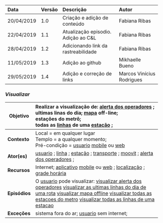 |Data|Versão|Descrição|Autor|
|:---|:---|:---|:---|
|20/04/2019|1.0|Criação e adição de conteúdo|Fabiana Ribas|
|22/04/2019|1.1|Atualização episodio. Adição ao C&L|Fabiana Ribas|
|28/04/2019|1.2|Adicionando link da rastreabilidade|Fabiana Ribas|
|11/05/2019|1.3|Adição ao github|Mikhaelle Bueno|
|29/05/2019|1.4|Adição e correção de links |Marcos Vinícius Rodrigues|


### ***<a name="Visualizar">Visualizar</a>***

|**Objetivo**|Realizar a visualização de: [alerta dos operadores](https://github.com/Andre-Eduardo/2019.1-Requisitos-Moovit/wiki/L02---alerta-dos-operadores) ;<br>ultimas linas do dia; [mapa](https://github.com/Andre-Eduardo/2019.1-Requisitos-Moovit/wiki/L18---mapa) off-line;<br>estações do metrô;<br>todas as [linhas](https://github.com/Andre-Eduardo/2019.1-Requisitos-Moovit/wiki/L30---linhas) de uma [estação](https://github.com/Andre-Eduardo/2019.1-Requisitos-Moovit/wiki/L18---esta%C3%A7%C3%A3o) ; |
|--|:--|
|**Contexto**|Local = em qualquer lugar<br>Templo = a qualquer momento;<br>Pré-condição = [usuario](https://github.com/Andre-Eduardo/2019.1-Requisitos-Moovit/wiki/L65-Usu%C3%A1rio) [mobile](https://github.com/Andre-Eduardo/2019.1-Requisitos-Moovit/wiki/L03---aplica%C3%A7ao-mobile) ou [web](https://github.com/Andre-Eduardo/2019.1-Requisitos-Moovit/wiki/L04--Aplica%C3%A7%C3%A3o-Web) |
|**Ator(es)**|[usuario](https://github.com/Andre-Eduardo/2019.1-Requisitos-Moovit/wiki/L65-Usu%C3%A1rio) ; [linha](https://github.com/Andre-Eduardo/2019.1-Requisitos-Moovit/wiki/L27---linha) ; [estação](https://github.com/Andre-Eduardo/2019.1-Requisitos-Moovit/wiki/L18---esta%C3%A7%C3%A3o) ; [transporte](https://github.com/Andre-Eduardo/2019.1-Requisitos-Moovit/wiki/L63---transporte) ; [moovit](https://github.com/Andre-Eduardo/2019.1-Requisitos-Moovit/wiki/L38---moovit) ; [alerta dos operadores](https://github.com/Andre-Eduardo/2019.1-Requisitos-Moovit/wiki/L02---alerta-dos-operadores) ; |
|**Recursos**|Internet; [aplicativo](https://github.com/Andre-Eduardo/2019.1-Requisitos-Moovit/wiki/L03---aplica%C3%A7ao-mobile) [mobile](https://github.com/Andre-Eduardo/2019.1-Requisitos-Moovit/wiki/L03---aplica%C3%A7ao-mobile) ou [web](https://github.com/Andre-Eduardo/2019.1-Requisitos-Moovit/wiki/L04--Aplica%C3%A7%C3%A3o-Web) ; [localização](https://github.com/Andre-Eduardo/2019.1-Requisitos-Moovit/wiki/L32---Localiza) ; [grade horária](https://github.com/Andre-Eduardo/2019.1-Requisitos-Moovit/wiki/L22---grade-horaria) |
|**Episódios**|O [usuario](https://github.com/Andre-Eduardo/2019.1-Requisitos-Moovit/wiki/L65-Usu%C3%A1rio) pode visualizar: [visualizar alerta dos operadores](https://github.com/Andre-Eduardo/2019.1-Requisitos-Moovit/wiki/C22-visualizar-alerta-dos-operadores) [visualizar as ultimas linhas do dia de uma rota](https://github.com/Andre-Eduardo/2019.1-Requisitos-Moovit/wiki/C22-visualizar-as-ultimas-linhas-do-dia-de-uma-rota) [visualizar mapa offline](https://github.com/Andre-Eduardo/2019.1-Requisitos-Moovit/wiki/C22-visualizar-mapa-offline) [visualizar todas as estacoes do metro](https://github.com/Andre-Eduardo/2019.1-Requisitos-Moovit/wiki/C22-visualizar-todas-as-estacoes-do-metro) [visualizar todas as linhas de uma estacao](https://github.com/Andre-Eduardo/2019.1-Requisitos-Moovit/wiki/C22-visualizar-todas-as-linhas-de-uma-estacao) |
|**Exceções**|sistema fora do ar; [usuario](https://github.com/Andre-Eduardo/2019.1-Requisitos-Moovit/wiki/L65-Usu%C3%A1rio) sem internet; |
<br><br>